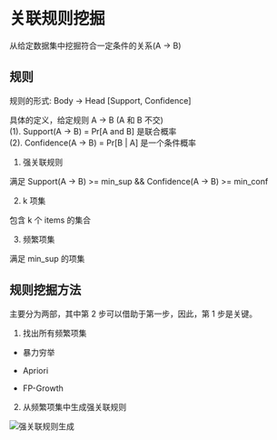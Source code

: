 # 关联规则挖掘

从给定数据集中挖掘符合一定条件的关系(A -> B)

## 规则
规则的形式:
Body -> Head [Support, Confidence]

具体的定义，给定规则 A -> B (A 和 B 不交)  
(1). Support(A -> B) = Pr[A and B] 是联合概率  
(2). Confidence(A -> B) = Pr[B | A] 是一个条件概率  

1. 强关联规则

满足 Support(A -> B) >= min_sup && Confidence(A -> B) >= min_conf

2. k 项集

包含 k 个 items 的集合

3. 频繁项集

满足 min_sup 的项集
 
## 规则挖掘方法

主要分为两部，其中第 2 步可以借助于第一步，因此，第 1 步是关键。

1. 找出所有频繁项集

- 暴力穷举
    
- Apriori

- FP-Growth

2. 从频繁项集中生成强关联规则

![强关联规则生成](https://tva1.sinaimg.cn/large/007S8ZIlgy1ge6ylznkegj31wg0kemyj.jpg)